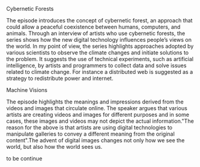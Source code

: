 Cybernetic Forests<p>
The episode introduces the concept of cybernetic forest, an approach that could allow a peaceful coexistence between humans, computers, and animals. Through an interview of artists who use cybernetic forests, the series shows how the new digital technology influences people’s views on the world. In my point of view, the series highlights approaches adopted by various scientists to observe the climate changes and initiate solutions to the problem. It suggests the use of technical experiments, such as artificial intelligence, by artists and programmers to collect data and solve issues related to climate change. For instance a distributed web is suggested as a strategy to redistribute power and internet.
<p>
Machine Visions<p>
The episode highlights the meanings and impressions derived from the videos and images that circulate online. The speaker argues that various artists are creating videos and images for different purposes and in some cases, these images and videos  may not depict the actual information."The reason for the above is that artists are using digital technologies to manipulate  galleries to convey a different meaning from the original content".The advent of digital images changes not only how we see the world, but also how the world sees us. 
<p>
to be continue
